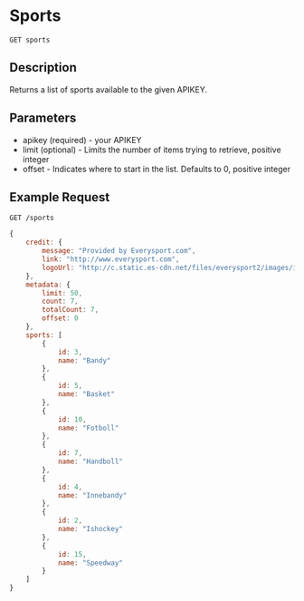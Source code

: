 # Sports

    GET sports

## Description
Returns a list of sports available to the given APIKEY.    

## Parameters
* apikey (required) - your APIKEY
* limit (optional) - Limits the number of items trying to retrieve, positive integer
* offset - Indicates where to start in the list. Defaults to 0, positive integer 

## Example Request
```
GET /sports
```

```javascript	
{
    credit: {
        message: "Provided by Everysport.com",
        link: "http://www.everysport.com",
        logoUrl: "http://c.static.es-cdn.net/files/everysport2/images/icons/event/small/everysport.png"
    },
    metadata: {
        limit: 50,
        count: 7,
        totalCount: 7,
        offset: 0
    },
    sports: [
        {
            id: 3,
            name: "Bandy"
        },
        {
            id: 5,
            name: "Basket"
        },
        {
            id: 10,
            name: "Fotboll"
        },
        {
            id: 7,
            name: "Handboll"
        },
        {
            id: 4,
            name: "Innebandy"
        },
        {
            id: 2,
            name: "Ishockey"
        },
        {
            id: 15,
            name: "Speedway"
        }
    ]
}
